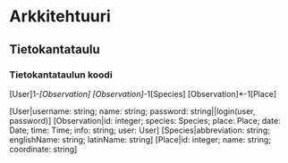 # Arkkitehtuuri

## Tietokantataulu


### Tietokantataulun koodi

[User]1-*[Observation]
[Observation]*-1[Species]
[Observation]*-1[Place]

[User|username: string; name: string; password: string||login(user, password)]
[Observation|id: integer; species: Species; place: Place; date: Date; time: Time; info: string; user: User]
[Species|abbreviation: string; englishName: string; latinName: string]
[Place|id: integer; name: string; coordinate: string]

